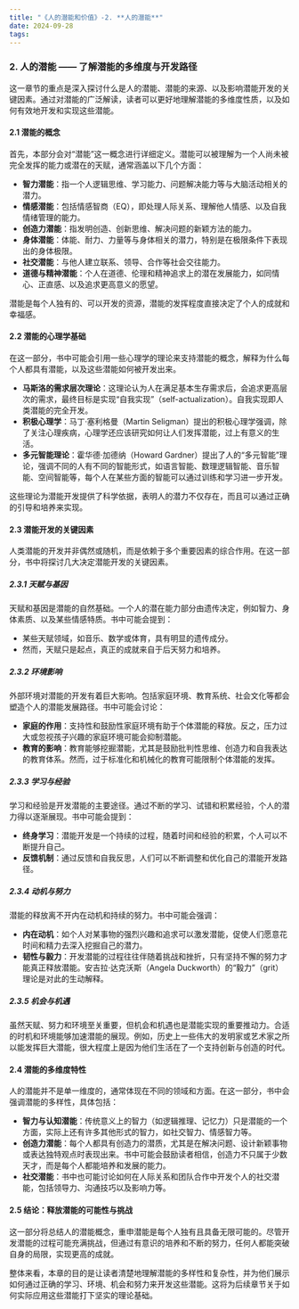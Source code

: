 ```yaml
---
title: "《人的潜能和价值》-2. **人的潜能**"
date: 2024-09-28
tags: 
---
```

### 2. **人的潜能** —— 了解潜能的多维度与开发路径

这一章节的重点是深入探讨什么是人的潜能、潜能的来源、以及影响潜能开发的关键因素。通过对潜能的广泛解读，读者可以更好地理解潜能的多维度性质，以及如何有效地开发和实现这些潜能。

#### 2.1 **潜能的概念**

首先，本部分会对“潜能”这一概念进行详细定义。潜能可以被理解为一个人尚未被完全发挥的能力或潜在的天赋，通常涵盖以下几个方面：

- **智力潜能**：指一个人逻辑思维、学习能力、问题解决能力等与大脑活动相关的潜力。
- **情感潜能**：包括情感智商（EQ），即处理人际关系、理解他人情感、以及自我情绪管理的能力。
- **创造力潜能**：指发明创造、创新思维、解决问题的新颖方法的能力。
- **身体潜能**：体能、耐力、力量等与身体相关的潜力，特别是在极限条件下表现出的身体极限。
- **社交潜能**：与他人建立联系、领导、合作等社会交往能力。
- **道德与精神潜能**：个人在道德、伦理和精神追求上的潜在发展能力，如同情心、正直感、以及追求更高意义的愿望。

潜能是每个人独有的、可以开发的资源，潜能的发挥程度直接决定了个人的成就和幸福感。

#### 2.2 **潜能的心理学基础**

在这一部分，书中可能会引用一些心理学的理论来支持潜能的概念，解释为什么每个人都具有潜能，以及这些潜能如何被开发出来。

- **马斯洛的需求层次理论**：这理论认为人在满足基本生存需求后，会追求更高层次的需求，最终目标是实现“自我实现”（self-actualization）。自我实现即人类潜能的完全开发。
- **积极心理学**：马丁·塞利格曼（Martin Seligman）提出的积极心理学强调，除了关注心理疾病，心理学还应该研究如何让人们发挥潜能，过上有意义的生活。
- **多元智能理论**：霍华德·加德纳（Howard Gardner）提出了人的“多元智能”理论，强调不同的人有不同的智能形式，如语言智能、数理逻辑智能、音乐智能、空间智能等，每个人在某些方面的智能可以通过训练和学习进一步开发。

这些理论为潜能开发提供了科学依据，表明人的潜力不仅存在，而且可以通过正确的引导和培养来实现。

#### 2.3 **潜能开发的关键因素**

人类潜能的开发并非偶然或随机，而是依赖于多个重要因素的综合作用。在这一部分，书中将探讨几大决定潜能开发的关键因素。

##### 2.3.1 **天赋与基因**
天赋和基因是潜能的自然基础。一个人的潜在能力部分由遗传决定，例如智力、身体素质、以及某些情感特质。书中可能会提到：
- 某些天赋领域，如音乐、数学或体育，具有明显的遗传成分。
- 然而，天赋只是起点，真正的成就来自于后天努力和培养。

##### 2.3.2 **环境影响**
外部环境对潜能的开发有着巨大影响。包括家庭环境、教育系统、社会文化等都会塑造个人的潜能发展路径。书中可能会讨论：
- **家庭的作用**：支持性和鼓励性家庭环境有助于个体潜能的释放。反之，压力过大或忽视孩子兴趣的家庭环境可能会抑制潜能。
- **教育的影响**：教育能够挖掘潜能，尤其是鼓励批判性思维、创造力和自我表达的教育体系。然而，过于标准化和机械化的教育可能限制个体潜能的发挥。

##### 2.3.3 **学习与经验**
学习和经验是开发潜能的主要途径。通过不断的学习、试错和积累经验，个人的潜力得以逐渐展现。书中可能会提到：
- **终身学习**：潜能开发是一个持续的过程，随着时间和经验的积累，个人可以不断提升自己。
- **反馈机制**：通过反馈和自我反思，人们可以不断调整和优化自己的潜能开发路径。

##### 2.3.4 **动机与努力**
潜能的释放离不开内在动机和持续的努力。书中可能会强调：
- **内在动机**：如个人对某事物的强烈兴趣和追求可以激发潜能，促使人们愿意花时间和精力去深入挖掘自己的潜力。
- **韧性与毅力**：开发潜能的过程往往伴随着挑战和挫折，只有坚持不懈的努力才能真正释放潜能。安吉拉·达克沃斯（Angela Duckworth）的“毅力”（grit）理论是对此的生动解释。

##### 2.3.5 **机会与机遇**
虽然天赋、努力和环境至关重要，但机会和机遇也是潜能实现的重要推动力。合适的时机和环境能够加速潜能的展现。例如，历史上一些伟大的发明家或艺术家之所以能发挥巨大潜能，很大程度上是因为他们生活在了一个支持创新与创造的时代。

#### 2.4 **潜能的多维度特性**

人的潜能并不是单一维度的，通常体现在不同的领域和方面。在这一部分，书中会强调潜能的多样性，具体包括：
- **智力与认知潜能**：传统意义上的智力（如逻辑推理、记忆力）只是潜能的一个方面，实际上还有许多其他形式的智力，如社交智力、情感智力等。
- **创造力潜能**：每个人都具有创造力的潜质，尤其是在解决问题、设计新颖事物或表达独特观点时表现出来。书中可能会鼓励读者相信，创造力不只属于少数天才，而是每个人都能培养和发展的能力。
- **社交潜能**：书中也可能讨论如何在人际关系和团队合作中开发个人的社交潜能，包括领导力、沟通技巧以及影响力等。
  
#### 2.5 **结论：释放潜能的可能性与挑战**

这一部分将总结人的潜能概念，重申潜能是每个人独有且具备无限可能的。尽管开发潜能的过程可能充满挑战，但通过有意识的培养和不断的努力，任何人都能突破自身的局限，实现更高的成就。

整体来看，本章的目的是让读者清楚地理解潜能的多样性和复杂性，并为他们展示如何通过正确的学习、环境、机会和努力来开发这些潜能。这将为后续章节关于如何实际应用这些潜能打下坚实的理论基础。